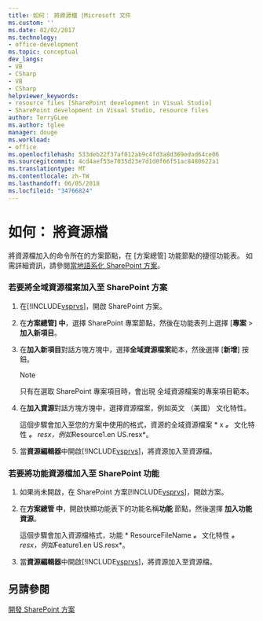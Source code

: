 ```yaml
---
title: 如何： 將資源檔 |Microsoft 文件
ms.custom: ''
ms.date: 02/02/2017
ms.technology:
- office-development
ms.topic: conceptual
dev_langs:
- VB
- CSharp
- VB
- CSharp
helpviewer_keywords:
- resource files [SharePoint development in Visual Studio]
- SharePoint development in Visual Studio, resource files
author: TerryGLee
ms.author: tglee
manager: douge
ms.workload:
- office
ms.openlocfilehash: 533deb22f37af012ab9c4fd3a8d369edad64ce06
ms.sourcegitcommit: 4cd4aef53e7035d23e7d1d0f66f51ac8480622a1
ms.translationtype: MT
ms.contentlocale: zh-TW
ms.lasthandoff: 06/05/2018
ms.locfileid: "34766824"
---
```

# <a name="how-to-add-a-resource-file"></a>如何： 將資源檔
  將資源檔加入的命令所在的方案節點，在 [方案總管] 功能節點的捷徑功能表。 如需詳細資訊，請參閱[當地語系化 SharePoint 方案](../sharepoint/localizing-sharepoint-solutions.md)。  
  
### <a name="to-add-a-global-resource-file-to-a-sharepoint-solution"></a>若要將全域資源檔案加入至 SharePoint 方案  
  
1.  在[!INCLUDE[vsprvs](../sharepoint/includes/vsprvs-md.md)]，開啟 SharePoint 方案。  
  
2.  在**方案總管] 中**，選擇 SharePoint 專案節點，然後在功能表列上選擇 [**專案** > **加入新項目**。  
  
3.  在**加入新項目**對話方塊方塊中，選擇**全域資源檔案**範本，然後選擇 [**新增**] 按鈕。  
  
    > [!NOTE]  
    >  只有在選取 SharePoint 專案項目時，會出現 全域資源檔案的專案項目範本。  
  
4.  在**加入資源**對話方塊方塊中，選擇資源檔案，例如英文 （美國） 文化特性。  
  
     這個步驟會加入至您的方案中使用的格式，資源的全域資源檔案 * x ***。*** 文化特性 ***。** resx，例如*Resource1.en US.resx*。  
  
5.  當**資源編輯器**中開啟[!INCLUDE[vsprvs](../sharepoint/includes/vsprvs-md.md)]，將資源加入至資源檔。  
  
### <a name="to-add-a-feature-resource-file-to-a-sharepoint-feature"></a>若要將功能資源檔加入至 SharePoint 功能  
  
1.  如果尚未開啟，在 SharePoint 方案[!INCLUDE[vsprvs](../sharepoint/includes/vsprvs-md.md)]，開啟方案。  
  
2.  在**方案總管 中**，開啟快顯功能表下的功能名稱**功能** 節點，然後選擇 **加入功能資源**。  
  
     這個步驟會加入資源檔格式，功能 * ResourceFileName ***。*** 文化特性 ***。** resx，例如*Feature1.en US.resx*。  
  
3.  當**資源編輯器**中開啟[!INCLUDE[vsprvs](../sharepoint/includes/vsprvs-md.md)]，將資源加入至資源檔。  
  
## <a name="see-also"></a>另請參閱
 [開發 SharePoint 方案](../sharepoint/developing-sharepoint-solutions.md)  
  
 